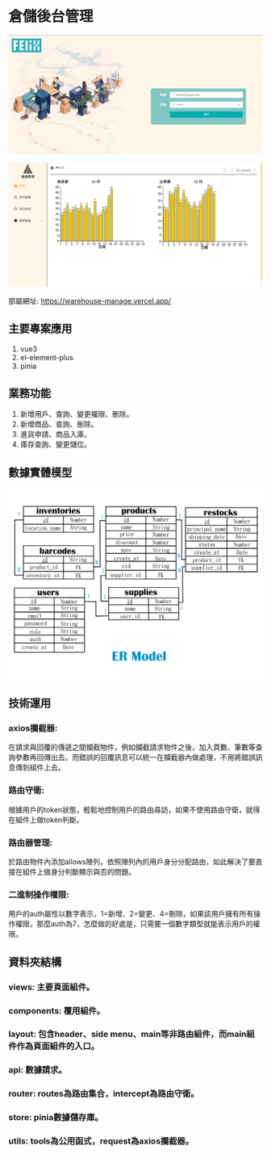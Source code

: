 # 倉儲後台管理

![登入頁面](https://github.com/FelixMitsui/warehouse-manage/blob/main/public/github_images/登入頁面.png?raw=true)

![首頁](https://github.com/FelixMitsui/warehouse-manage/blob/main/public/github_images/首頁.png?raw=true)

部屬網址: https://warehouse-manage.vercel.app/

## 主要專案應用

1. vue3
2. el-element-plus
3. pinia

## 業務功能

1. 新增用戶、查詢、變更權限、刪除。
2. 新增商品、查詢、刪除。
3. 進貨申請、商品入庫。
4. 庫存查詢、變更儲位。

## 數據實體模型

![ER Model](https://github.com/FelixMitsui/warehouse-manage/blob/main/public/github_images/ERmodel.png?raw=true)

## 技術運用

### axios攔截器:

在請求與回覆的傳遞之間攔截物件，例如攔截請求物件之後，加入頁數、筆數等查詢參數再回傳出去。而錯誤的回覆訊息可以統一在攔截器內做處理，不用將錯誤訊息傳到組件上去。

### 路由守衛:

根據用戶的token狀態，輕鬆地控制用戶的路由尋訪，如果不使用路由守衛，就得在組件上做token判斷。

### 路由器管理:

於路由物件內添加allows陣列，依照陣列內的用戶身分分配路由，如此解決了要直接在組件上做身分判斷顯示與否的問題。

### 二進制操作權限:

用戶的auth屬性以數字表示，1=新增、2=變更、4=刪除，如果該用戶擁有所有操作權限，那麼auth為7，怎麼做的好處是，只需要一個數字類型就能表示用戶的權限。

## 資料夾結構

### views: 主要頁面組件。

### components: 覆用組件。

### layout: 包含header、side menu、main等非路由組件，而main組件作為頁面組件的入口。

### api: 數據請求。

### router: routes為路由集合，intercept為路由守衛。

### store: pinia數據儲存庫。

### utils: tools為公用函式，request為axios攔截器。
